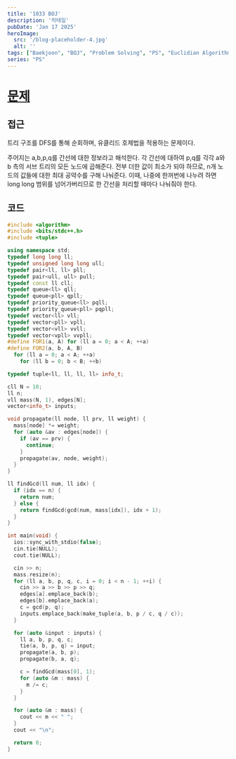 ```yaml
---
title: '1033 BOJ'
description: '칵테일'
pubDate: 'Jan 17 2025'
heroImage:
  src: '/blog-placeholder-4.jpg'
  alt: ''
tags: ["Baekjoon", "BOJ", "Problem Solving", "PS", "Euclidian Algorithm", "DFS", "Depth-First Search"]
series: "PS"
---
```


# [문제](https://www.acmicpc.net/problem/1033)

## 접근

트리 구조를 DFS를 통해 순회하며, 유클리드 호제법을 적용하는 문제이다.

주어지는 a,b,p,q를 간선에 대한 정보라고 해석한다.
각 간선에 대하여 p,q를 각각 a와 b 측의 서브 트리의 모든 노드에 곱해준다.
전부 더한 값이 최소가 되야 하므로, n개 노드의 값들에 대한 최대 공약수를 구해 나눠준다.
이때, 나중에 한꺼번에 나누려 하면 long long 범위를 넘어가버리므로 한 간선을 처리할 때마다
나눠줘야 한다.

## 코드

```c++
#include <algorithm>
#include <bits/stdc++.h>
#include <tuple>

using namespace std;
typedef long long ll;
typedef unsigned long long ull;
typedef pair<ll, ll> pll;
typedef pair<ull, ull> pull;
typedef const ll cll;
typedef queue<ll> qll;
typedef queue<pll> qpll;
typedef priority_queue<ll> pqll;
typedef priority_queue<pll> pqpll;
typedef vector<ll> vll;
typedef vector<pll> vpll;
typedef vector<vll> vvll;
typedef vector<vpll> vvpll;
#define FOR1(a, A) for (ll a = 0; a < A; ++a)
#define FOR2(a, b, A, B)                                                       \
  for (ll a = 0; a < A; ++a)                                                   \
    for (ll b = 0; b < B; ++b)

typedef tuple<ll, ll, ll, ll> info_t;

cll N = 10;
ll n;
vll mass(N, 1), edges[N];
vector<info_t> inputs;

void propagate(ll node, ll prv, ll weight) {
  mass[node] *= weight;
  for (auto &av : edges[node]) {
    if (av == prv) {
      continue;
    }
    propagate(av, node, weight);
  }
}

ll findGcd(ll num, ll idx) {
  if (idx == n) {
    return num;
  } else {
    return findGcd(gcd(num, mass[idx]), idx + 1);
  }
}

int main(void) {
  ios::sync_with_stdio(false);
  cin.tie(NULL);
  cout.tie(NULL);

  cin >> n;
  mass.resize(n);
  for (ll a, b, p, q, c, i = 0; i < n - 1; ++i) {
    cin >> a >> b >> p >> q;
    edges[a].emplace_back(b);
    edges[b].emplace_back(a);
    c = gcd(p, q);
    inputs.emplace_back(make_tuple(a, b, p / c, q / c));
  }

  for (auto &input : inputs) {
    ll a, b, p, q, c;
    tie(a, b, p, q) = input;
    propagate(a, b, p);
    propagate(b, a, q);

    c = findGcd(mass[0], 1);
    for (auto &m : mass) {
      m /= c;
    }
  }

  for (auto &m : mass) {
    cout << m << " ";
  }
  cout << "\n";

  return 0;
}
```